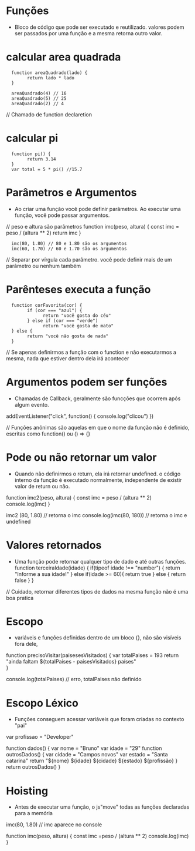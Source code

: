 # Funções

- Bloco de código que pode ser executado e reutilizado. valores podem ser passados por uma função e a mesma retorna outro valor.

# calcular area quadrada

      function areaQuadrado(lado) {
            return lado * lado
      }

      areaQuadrado(4) // 16
      areaQuadrado(5) // 25
      areaQuadrado(2) // 4

// Chamado de function declaretion

# calcular pi

      function pi() {
            return 3.14
      }
      var total = 5 * pi() //15.7

# Parâmetros e Argumentos

- Ao criar uma função você pode definir parâmetros.
  Ao executar uma função, você pode passar argumentos.

// peso e altura são parâmetros
function imc(peso, altura) {
const imc = peso / (altura \*\* 2)
return imc
}

      imc(80, 1.80) // 80 e 1.80 são os argumentos
      imc(60, 1.70) // 60 e 1.70 são os argumentos

// Separar por vírgula cada parâmetro. você pode definir mais de um parâmetro ou nenhum também

# Parênteses executa a função

      function corFavorita(cor) {
            if (cor === "azul") {
                  return "você gosta do céu"
            } else if (cor === "verde")
                  return "você gosta de mato"
      } else {
            return "você não gosta de nada"
      }

// Se apenas definirmos a função com o function e não executarmos a mesma, nada que estiver dentro dela irá acontecer


# Argumentos podem ser funções

- Chamadas de Callback, geralmente são funcções que ocorrem após algum evento.

addEventListener("click", function() {
console.log("clicou")
})

// Funções anônimas são aquelas em que o nome da função não é definido, escritas como function() ou () => {}


# Pode ou não retornar um valor

- Quando não definirmos o return, ela irá retornar undefined. o código interno da função é executado normalmente, independente de existir valor de return ou não.

function imc2(peso, altura) {
const imc = peso / (altura \*\* 2)
console.log(imc)
}

imc2 (80, 1.80) // retorna o imc
console.log(imc(80, 180)) // retorna o imc e undefined



# Valores retornados

- Uma função pode retornar qualquer tipo de dado e até outras funções.
  function terceiraIdade(idade) {
  if(tipeof idade !== "number") {
  return "Informe a sua idade!"
  } else if(idade >= 60){
  return true
  } else {
  return false
  }
  }

// Cuidado, retornar diferentes tipos de dados na mesma função não é uma boa pratica



# Escopo

- variáveis e funções definidas dentro de um bloco {}, não são visíveis fora dele,

function precisoVisitar(paisesesVisitados) {
var totalPaises = 193
return "ainda faltam ${totalPaises - paisesVisitados} países"  
}

console.log(totalPaises) // erro, totalPaises não definido





# Escopo Léxico
- Funções conseguem acessar variáveis que foram criadas no contexto "pai"

var profissao = "Developer"

function dados() {
      var nome = "Bruno"
      var idade = "29"
      function outrosDados() {
            var cidade = "Campos novos"
            var estado = "Santa catarina"
            return "${nome} ${idade} ${cidade} ${estado} ${profissão}
      }
      return outrosDados()
}


# Hoisting
- Antes de executar uma função, o js"move" todas as funções declaradas para a memória

imc(80, 1.80) // imc aparece no console

function imc(peso, altura) {
      const imc =peso / (altura ** 2)
      console.log(imc)
}